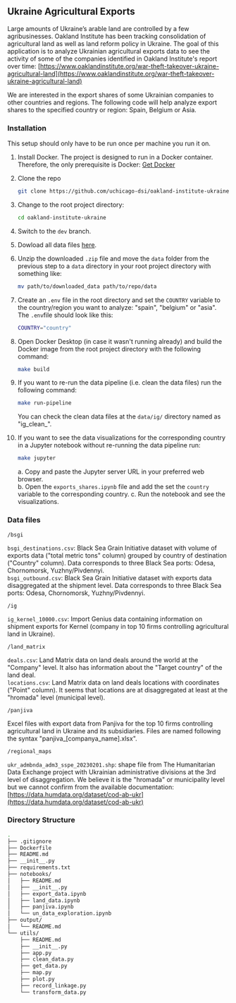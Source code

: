 ## Ukraine Agricultural Exports

Large amounts of Ukraine’s arable land are controlled by a few agribusinesses. Oakland Institute has been tracking consolidation of agricultural land as well as land reform policy in Ukraine. The goal of this application is to analyze Ukrainian agricultural exports data to see the activity of some of the companies identified in Oakland Institute's report over time: [https://www.oaklandinstitute.org/war-theft-takeover-ukraine-agricultural-land](https://www.oaklandinstitute.org/war-theft-takeover-ukraine-agricultural-land)

We are interested in the export shares of some Ukrainian companies to other countries and regions. The following code will help analyze export shares to the specified country or region: Spain, Belgium or Asia.

### Installation

This setup should only have to be run once per machine you run it on.

1. Install Docker. The project is designed to run in a Docker container. Therefore, the only prerequisite is Docker: [Get Docker](https://docs.docker.com/get-docker/)
2. Clone the repo
   ```sh
   git clone https://github.com/uchicago-dsi/oakland-institute-ukraine.git
   ```
3. Change to the root project directory:
   ```sh
   cd oakland-institute-ukraine
   ```
4. Switch to the `dev` branch.
5. Dowload all data files [here](https://drive.google.com/drive/folders/1juoPDrmR-2--zAKIpj8LP2NAnkgqVsTL).
6. Unzip the downloaded `.zip` file and move the `data` folder from the previous step to a `data` directory in your root project directory with something like:
   ```sh
   mv path/to/downloaded_data path/to/repo/data
   ```
7. Create an `.env` file in the root directory and set the `COUNTRY` variable to the country/region you want to analyze: "spain", "belgium" or "asia". The `.env`file should look like this:
   ```sh
   COUNTRY="country"
   ```
8. Open Docker Desktop (in case it wasn't running already) and build the Docker image from the root project directory with the following command:
   ```sh
   make build
   ```
9. If you want to re-run the data pipeline (i.e. clean the data files) run the following command:
   ```sh
   make run-pipeline
   ```
   
   You can check the clean data files at the `data/ig/` directory named as "ig_clean_<country>".

10. If you want to see the data visualizations for the corresponding country in a Jupyter notebook without re-running the data pipeline run:
    ```sh
    make jupyter
    ```
    a. Copy and paste the Jupyter server URL in your preferred web browser.\
    b. Open the `exports_shares.ipynb` file and add the set the `country` variable to the corresponding country.
    c. Run the notebook and see the visualizations.


### Data files

`/bsgi`

`bsgi_destinations.csv`: Black Sea Grain Initiative dataset with volume of exports
data ("total metric tons" column) grouped by country of destination ("Country" column).
Data corresponds to three Black Sea ports: Odesa, Chornomorsk, Yuzhny/Pivdennyi.<br>
`bsgi_outbound.csv`: Black Sea Grain Initiative dataset with exports
data disaggregated at the shipment level. Data corresponds to three Black Sea
ports: Odesa, Chornomorsk, Yuzhny/Pivdennyi.

`/ig`

`ig_kernel_10000.csv`: Import Genius data containing information on shipment exports for Kernel
(company in top 10 firms controlling agricultural land in Ukraine).

`/land_matrix`

`deals.csv`: Land Matrix data on land deals around the world at the "Company" level.
It also has information about the "Target country" of the land deal.<br>
`locations.csv`: Land Matrix data on land deals locations with coordinates ("Point" column).
It seems that locations are at disaggregated at least at the "hromada" level (municipal level).

`/panjiva`

Excel files with export data from Panjiva for the top 10 firms controlling
agricultural land in Ukraine and its subsidiaries. Files are named following the
syntax "panjiva\_[companya_name].xlsx".

`/regional_maps`

`ukr_admbnda_adm3_sspe_20230201.shp`: shape file from The Humanitarian Data Exchange
project with Ukrainian administrative divisions at the 3rd level of disaggregation.
We believe it is the "hromada" or municipality level but we cannot confirm from
the available documentation: [https://data.humdata.org/dataset/cod-ab-ukr](https://data.humdata.org/dataset/cod-ab-ukr)

### Directory Structure

```sh
.
├── .gitignore
├── Dockerfile
├── README.md
├── __init__.py
├── requirements.txt
├── notebooks/
│   ├── README.md
│   ├── __init__.py
│   ├── export_data.ipynb
│   ├── land_data.ipynb
│   ├── panjiva.ipynb
│   └── un_data_exploration.ipynb
├── output/
│   └── README.md
└── utils/
    ├── README.md
    ├── __init__.py
    ├── app.py
    ├── clean_data.py
    ├── get_data.py
    ├── map.py
    ├── plot.py
    ├── record_linkage.py
    └── transform_data.py
```
